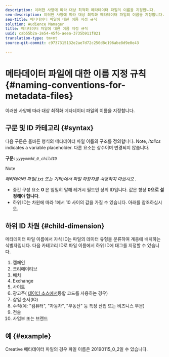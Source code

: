 ```yaml
---
description: 이러한 사양에 따라 대상 최적화 메타데이터 파일의 이름을 지정합니다.
seo-description: 이러한 사양에 따라 대상 최적화 메타데이터 파일의 이름을 지정합니다.
seo-title: 메타데이터 파일에 대한 이름 지정 규칙
solution: Audience Manager
title: 메타데이터 파일에 대한 이름 지정 규칙
uuid: cab55b2a-2e54-45f6-aeea-3735b911f821
translation-type: tm+mt
source-git-commit: c9737315132e2ae7d72c250d8c196abe8d9e0e43

---
```



# 메타데이터 파일에 대한 이름 지정 규칙{#naming-conventions-for-metadata-files}

이러한 사양에 따라 대상 최적화 메타데이터 파일의 이름을 지정합니다.

## 구문 및 ID 카테고리 {#syntax}

다음 구문은 올바른 형식의 메타데이터 파일 이름의 구조를 정의합니다. Note, *italics* indicates a variable placeholder. 다른 요소는 상수이며 변경되지 않습니다.

**구문:** *`yyyymmdd_0_childID`*

>[!NOTE]
>
>*메타데이터 파일(.txt 또는 기타)에서 파일 확장자를 사용하지 마십시오* .

<!--In the name syntax, you'll notice a parent ID variable. Don't confuse it with the parent ID used in the [metadata file contents](../../../reporting/audience-optimization-reports/metadata-files-intro/metadata-file-contents.md). These 2 variables seem similar, but they represent different things:-->

* 중간 구성 요소 **0** 은 엄밀히 말해 레거시 필드인 상위 ID입니다. 값은 항상 **0으로 설정해야 합니다**.
* 하위 ID는 차원에 따라 1에서 10 사이의 값을 가질 수 있습니다. 아래를 참조하십시오.

## 하위 ID 차원 {#child-dimension}

메타데이터 파일 이름에서 자식 ID는 파일의 데이터 유형을 분류하여 계층에 배치하는 식별자입니다. 다음 카테고리 ID로 파일 이름에서 하위 ID에 태그를 지정할 수 있습니다.

1. 캠페인
1. 크리에이티브
1. 배치
1. Exchange
1. 사이트
1. 광고주( [데이터 소스에서](../../../features/manage-datasources.md#details)통합 코드를 사용하는 경우)
1. 삽입 순서(IO)
1. 수직(예: "컴퓨터", "자동차", "부동산" 등 특정 산업 또는 비즈니스 부문)
1. 전술
1. 사업부 또는 브랜드

## 예 {#example}

Creative 메타데이터 파일의 경우 파일 이름은 20190115_0_2일 수 있습니다.

<!--Let's take a look at how you would use these IDs in a metadata file name. As an example, say your data file consists of campaign creatives. In this case, the campaign is a parent object and the creatives are child objects because they belong to, or are contained by, the campaign. As a result, you'd choose the following IDs for the metadata file name:

* Parent ID: `1` 
* Child ID: `2`

Your metadata file name would look like this: `20150827_1_2`

Sometimes, you might have data that does not belong to a parent object. Whenever this is the case, select ID 0 for the parent ID. In this case, your file title would look like this: `20150827_0_2`. -->
